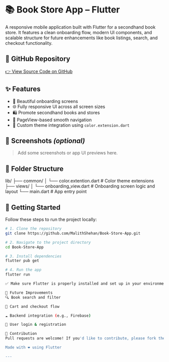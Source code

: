 # 📚 Book Store App – Flutter

A responsive mobile application built with Flutter for a secondhand book store. It features a clean onboarding flow, modern UI components, and scalable structure for future enhancements like book listings, search, and checkout functionality.

## 🔗 GitHub Repository

[👉 View Source Code on GitHub](https://github.com/MalithShehan/Book-Store-App)

## ✨ Features

- 📖 Beautiful onboarding screens
- 🌐 Fully responsive UI across all screen sizes
- 🛍️ Promote secondhand books and stores
- 🧭 PageView-based smooth navigation
- 🎨 Custom theme integration using `color.extension.dart`

## 📸 Screenshots *(optional)*
> Add some screenshots or app UI previews here.

## 📂 Folder Structure

lib/
├── common/
│ └── color.extention.dart # Color theme extensions
├── views/
│ └── onboarding_view.dart # Onboarding screen logic and layout
└── main.dart # App entry point

## 🚀 Getting Started

Follow these steps to run the project locally:

```bash
# 1. Clone the repository
git clone https://github.com/MalithShehan/Book-Store-App.git

# 2. Navigate to the project directory
cd Book-Store-App

# 3. Install dependencies
flutter pub get

# 4. Run the app
flutter run

✅ Make sure Flutter is properly installed and set up in your environment.

📌 Future Improvements
🔍 Book search and filter

🛒 Cart and checkout flow

☁️ Backend integration (e.g., Firebase)

🔐 User login & registration

🤝 Contribution
Pull requests are welcome! If you'd like to contribute, please fork the repository and submit a pull request.

Made with ❤️ using Flutter

---
